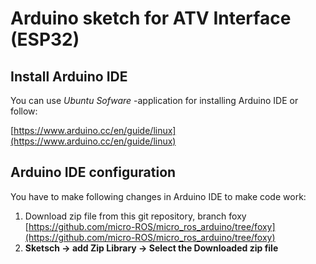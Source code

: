 # Arduino sketch for ATV Interface (ESP32)


## Install Arduino IDE
You can use _Ubuntu Sofware_ -application for installing Arduino IDE
or follow:

[https://www.arduino.cc/en/guide/linux](https://www.arduino.cc/en/guide/linux)


## Arduino IDE configuration 
You have to make following changes in Arduino IDE to make code work:

1. Download zip file from this git repository, branch foxy [https://github.com/micro-ROS/micro_ros_arduino/tree/foxy](https://github.com/micro-ROS/micro_ros_arduino/tree/foxy)
2. **Sketsch -> add Zip Library -> Select the Downloaded zip file**

